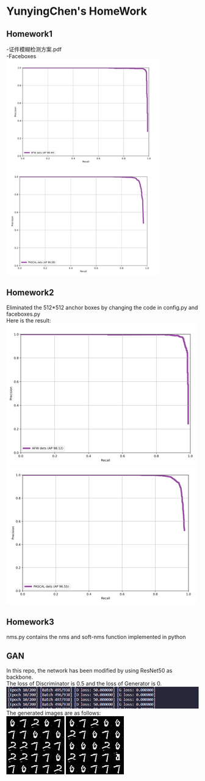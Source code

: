 # YunyingChen's HomeWork




## Homework1
-证件模糊检测方案.pdf        
-Faceboxes                
![AFW](https://github.com/cvgroup-erke/YunyingChen/blob/main/HMK1/Faceboxes/AFW_Result.png "AFW=98.44%")
![PASCAL](https://github.com/cvgroup-erke/YunyingChen/blob/main/HMK1/Faceboxes/PASCAL_Result.png "PASCAL=96.28%")


## Homework2             
Eliminated the 512*512 anchor boxes by changing the code in config.py and faceboxes.py                            
Here is the result:                 
![AFW](https://github.com/cvgroup-erke/YunyingChen/blob/main/HMK2/Faceboxes/AFW.png "AFW=98.12%")
![PASCAL](https://github.com/cvgroup-erke/YunyingChen/blob/main/HMK2/Faceboxes/PASCAL.png "PASCAL=96.55%")
                             
## Homework3           
nms.py contains the nms and soft-nms function implemented in python          





## GAN       
In this repo, the network has been modified by using ResNet50 as backbone.            
The loss of Discriminator is 0.5 and the loss of Generator is 0.                 
![loss](https://github.com/cvgroup-erke/YunyingChen/blob/main/original_gan/imgs/loss.png)         
The generated images are as follows:                  
![output](https://github.com/cvgroup-erke/YunyingChen/blob/main/original_gan/imgs/9600.png)
![output](https://github.com/cvgroup-erke/YunyingChen/blob/main/original_gan/imgs/10000.png)